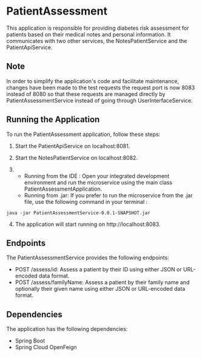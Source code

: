 # PatientAssessment

This application is responsible for providing diabetes risk assessment for patients based on their medical notes
and personal information. It communicates with two other services, the NotesPatientService and the PatientApiService.

## Note

In order to simplify the application's code and facilitate maintenance, changes have been made to the test requests 
the request port is now 8083 instead of 8080 so that these requests are managed directly 
by PatientAssessmentService instead of going through UserInterfaceService.

## Running the Application

To run the PatientAssessment application, follow these steps:

1. Start the PatientApiService on localhost:8081.

2. Start the NotesPatientService on localhost:8082.

3. - Running from the IDE : Open your integrated development environment and run the microservice 
     using the main class PatientAssessmentApplication.
   - Running from .jar: If you prefer to run the microservice from the .jar file, use the following command
     in your terminal :
```
java -jar PatientAssessmentService-0.0.1-SNAPSHOT.jar
```

4. The application will start running on http://localhost:8083.

## Endpoints

The PatientAssessmentService provides the following endpoints:

- POST /assess/id: Assess a patient by their ID using either JSON or URL-encoded data format.
- POST /assess/familyName: Assess a patient by their family name and optionally their given name 
                           using either JSON or URL-encoded data format.

## Dependencies

The application has the following dependencies:

- Spring Boot
- Spring Cloud OpenFeign